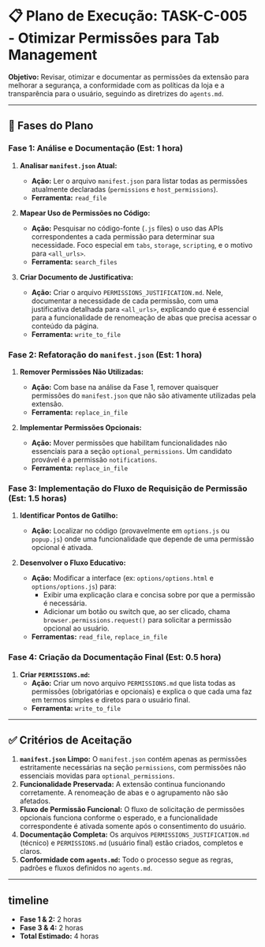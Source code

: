 # 📋 Plano de Execução: TASK-C-005 - Otimizar Permissões para Tab Management

**Objetivo:** Revisar, otimizar e documentar as permissões da extensão para melhorar a segurança, a conformidade com as políticas da loja e a transparência para o usuário, seguindo as diretrizes do `agents.md`.

---

## 📝 Fases do Plano

### Fase 1: Análise e Documentação (Est: 1 hora)

1.  **Analisar `manifest.json` Atual:**
    *   **Ação:** Ler o arquivo `manifest.json` para listar todas as permissões atualmente declaradas (`permissions` e `host_permissions`).
    *   **Ferramenta:** `read_file`

2.  **Mapear Uso de Permissões no Código:**
    *   **Ação:** Pesquisar no código-fonte (`.js` files) o uso das APIs correspondentes a cada permissão para determinar sua necessidade. Foco especial em `tabs`, `storage`, `scripting`, e o motivo para `<all_urls>`.
    *   **Ferramenta:** `search_files`

3.  **Criar Documento de Justificativa:**
    *   **Ação:** Criar o arquivo `PERMISSIONS_JUSTIFICATION.md`. Nele, documentar a necessidade de cada permissão, com uma justificativa detalhada para `<all_urls>`, explicando que é essencial para a funcionalidade de renomeação de abas que precisa acessar o conteúdo da página.
    *   **Ferramenta:** `write_to_file`

### Fase 2: Refatoração do `manifest.json` (Est: 1 hora)

1.  **Remover Permissões Não Utilizadas:**
    *   **Ação:** Com base na análise da Fase 1, remover quaisquer permissões do `manifest.json` que não são ativamente utilizadas pela extensão.
    *   **Ferramenta:** `replace_in_file`

2.  **Implementar Permissões Opcionais:**
    *   **Ação:** Mover permissões que habilitam funcionalidades não essenciais para a seção `optional_permissions`. Um candidato provável é a permissão `notifications`.
    *   **Ferramenta:** `replace_in_file`

### Fase 3: Implementação do Fluxo de Requisição de Permissão (Est: 1.5 horas)

1.  **Identificar Pontos de Gatilho:**
    *   **Ação:** Localizar no código (provavelmente em `options.js` ou `popup.js`) onde uma funcionalidade que depende de uma permissão opcional é ativada.

2.  **Desenvolver o Fluxo Educativo:**
    *   **Ação:** Modificar a interface (ex: `options/options.html` e `options/options.js`) para:
        *   Exibir uma explicação clara e concisa sobre por que a permissão é necessária.
        *   Adicionar um botão ou switch que, ao ser clicado, chama `browser.permissions.request()` para solicitar a permissão opcional ao usuário.
    *   **Ferramentas:** `read_file`, `replace_in_file`

### Fase 4: Criação da Documentação Final (Est: 0.5 hora)

1.  **Criar `PERMISSIONS.md`:**
    *   **Ação:** Criar um novo arquivo `PERMISSIONS.md` que lista todas as permissões (obrigatórias e opcionais) e explica o que cada uma faz em termos simples e diretos para o usuário final.
    *   **Ferramenta:** `write_to_file`

---

## ✅ Critérios de Aceitação

1.  **`manifest.json` Limpo:** O `manifest.json` contém apenas as permissões estritamente necessárias na seção `permissions`, com permissões não essenciais movidas para `optional_permissions`.
2.  **Funcionalidade Preservada:** A extensão continua funcionando corretamente. A renomeação de abas e o agrupamento não são afetados.
3.  **Fluxo de Permissão Funcional:** O fluxo de solicitação de permissões opcionais funciona conforme o esperado, e a funcionalidade correspondente é ativada somente após o consentimento do usuário.
4.  **Documentação Completa:** Os arquivos `PERMISSIONS_JUSTIFICATION.md` (técnico) e `PERMISSIONS.md` (usuário final) estão criados, completos e claros.
5.  **Conformidade com `agents.md`:** Todo o processo segue as regras, padrões e fluxos definidos no `agents.md`.

---

##  timeline
- **Fase 1 & 2:** 2 horas
- **Fase 3 & 4:** 2 horas
- **Total Estimado:** 4 horas
